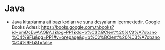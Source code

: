 # Java
- Java kitaplarıma ait bazı kodları ve sunu dosyalarını içermektedir.
Google Books Adresi: https://books.google.com.tr/books?id=pmDcDwAAQBAJ&lpg=PP1&dq=b%C3%BClent%20%C3%A7obano%C4%9Flu&pg=PP1#v=onepage&q=b%C3%BClent%20%C3%A7obano%C4%9Flu&f=false 
